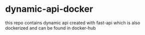 # dynamic-api-docker
this repo contains dynamic api created with fast-api which is also dockerized and can be found in docker-hub
